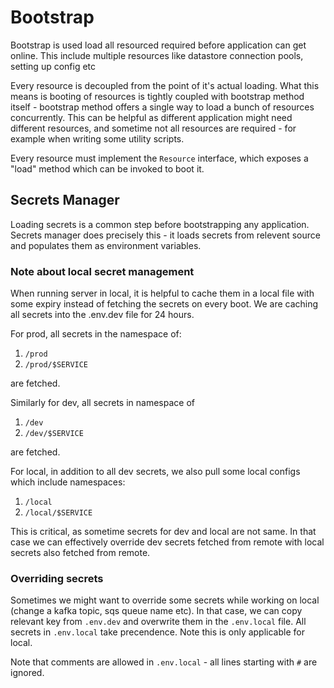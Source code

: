 # Bootstrap

Bootstrap is used load all resourced required before application can get online. This include multiple resources like datastore connection pools, setting up config etc

Every resource is decoupled from the point of it's actual loading. What this means is booting of resources is tightly coupled with bootstrap method itself - bootstrap method offers a single way to load a bunch of resources concurrently. This can be helpful as different application might need different resources, and sometime not all resources are required - for example when writing some utility scripts.

Every resource must implement the `Resource` interface, which exposes a "load" method which can be invoked to boot it.

## Secrets Manager

Loading secrets is a common step before bootstrapping any application. Secrets manager does precisely this - it loads secrets from relevent source and populates them as environment variables.

### Note about local secret management

When running server in local, it is helpful to cache them in a local file with some expiry instead of fetching the secrets on every boot. We are caching all secrets into the .env.dev file for 24 hours.

For prod, all secrets in the namespace of:

1. `/prod`
2. `/prod/$SERVICE`

are fetched.

Similarly for dev, all secrets in namespace of

1. `/dev`
2. `/dev/$SERVICE`

are fetched.

For local, in addition to all dev secrets, we also pull some local configs which include namespaces:

1. `/local`
2. `/local/$SERVICE`

This is critical, as sometime secrets for dev and local are not same. In that case we can effectively override dev secrets fetched from remote with local secrets also fetched from remote.

### Overriding secrets

Sometimes we might want to override some secrets while working on local (change a kafka topic, sqs queue name etc). In that case, we can copy relevant key from `.env.dev` and overwrite them in the `.env.local` file. All secrets in `.env.local` take precendence. Note this is only applicable for local.

Note that comments are allowed in `.env.local` - all lines starting with `#` are ignored.
